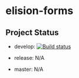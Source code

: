 # elision-forms

## Project Status ##

- develop: [![Build status](https://ci.appveyor.com/api/projects/status/u3f62lyby7eie26a/branch/develop?svg=true)](https://ci.appveyor.com/project/SitecoreElision/elision-forms/branch/develop)


- release: N/A

- master: N/A